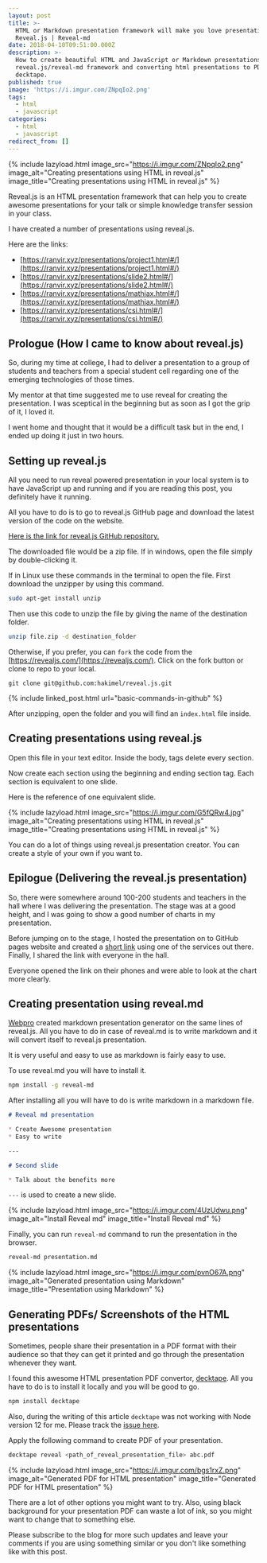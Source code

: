 ```yaml
---
layout: post
title: >-
  HTML or Markdown presentation framework will make you love presentation |
  Reveal.js | Reveal-md
date: 2018-04-10T09:51:00.000Z
description: >-
  How to create beautiful HTML and JavaScript or Markdown presentations using
  reveal.js/reveal-md framework and converting html presentations to PDFs using
  decktape.
published: true
image: 'https://i.imgur.com/ZNpqIo2.png'
tags:
  - html
  - javascript
categories:
  - html
  - javascript
redirect_from: []
---
```

{% include lazyload.html image_src="https://i.imgur.com/ZNpqIo2.png" image_alt="Creating presentations using HTML in reveal.js" image_title="Creating presentations using HTML in reveal.js" %}

Reveal.js is an HTML presentation framework that can help you to create awesome presentations for your talk or simple knowledge transfer session in your class.

I have created a number of presentations using reveal.js.

Here are the links:

* [https://ranvir.xyz/presentations/project1.html#/](https://ranvir.xyz/presentations/project1.html#/)
* [https://ranvir.xyz/presentations/slide2.html#/](https://ranvir.xyz/presentations/slide2.html#/)
* [https://ranvir.xyz/presentations/mathjax.html#/](https://ranvir.xyz/presentations/mathjax.html#/)
* [https://ranvir.xyz/presentations/csi.html#/](https://ranvir.xyz/presentations/csi.html#/)

## Prologue (How I came to know about reveal.js)

So, during my time at college, I had to deliver a presentation to a group of students and teachers from a special student cell regarding one of the emerging technologies of those times.

My mentor at that time suggested me to use reveal for creating the presentation. I was sceptical in the beginning but as soon as I got the grip of it, I loved it. 

I went home and thought that it would be a difficult task but in the end, I ended up doing it just in two hours.

## Setting up reveal.js

All you need to run reveal powered presentation in your local system is to have JavaScript up and running and if you are reading this post, you definitely have it running.

All you have to do is to go to reveal.js GitHub page and download the latest version of the code on the website.

[Here is the link for reveal.js GitHub repository.](https://github.com/hakimel/reveal.js/)

The downloaded file would be a zip file. If in windows, open the file simply by double-clicking it.

If in Linux use these commands in the terminal to open the file. First download the unzipper by using this command.

```bash
sudo apt-get install unzip
```

Then use this code to unzip the file by giving the name of the destination folder.

```bash
unzip file.zip -d destination_folder
```

Otherwise, if you prefer, you can `fork` the code from the [https://revealjs.com/](https://revealjs.com/). Click on the fork button or clone to repo to your local.

```shell
git clone git@github.com:hakimel/reveal.js.git
```

{% include linked_post.html url="basic-commands-in-github" %}

After unzipping, open the folder and you will find an `index.html` file inside.

## Creating presentations using reveal.js

Open this file in your text editor. Inside the body, tags delete every section.

Now create each section using the beginning and ending section tag. Each section is equivalent to one slide.

Here is the reference of one equivalent slide.

<script src="https://gist.github.com/singh1114/47444f83e62a50160d78791720c461c6.js"></script>

{% include lazyload.html image_src="https://i.imgur.com/G5fQRw4.jpg" image_alt="Creating presentations using HTML in reveal.js" image_title="Creating presentations using HTML in reveal.js" %}

You can do a lot of things using reveal.js presentation creator. You can create a style of your own if you want to.

## Epilogue (Delivering the reveal.js presentation)

So, there were somewhere around 100-200 students and teachers in the hall where I was delivering the presentation. The stage was at a good height, and I was going to show a good number of charts in my presentation.

Before jumping on to the stage, I hosted the presentation on to GitHub pages website and created a [short link](https://tinyurl.com/) using one of the services out there. Finally, I shared the link with everyone in the hall.

Everyone opened the link on their phones and were able to look at the chart more clearly.

## Creating presentation using reveal.md

[Webpro](https://github.com/webpro/reveal-md) created markdown presentation generator on the same lines of reveal.js. All you have to do in case of reveal.md is to write markdown and it will convert itself to reveal.js presentation.

It is very useful and easy to use as markdown is fairly easy to use.

To use reveal.md you will have to install it.

```bash
npm install -g reveal-md
```

After installing all you will have to do is write markdown in a markdown file.

```markdown
# Reveal md presentation

* Create Awesome presentation
* Easy to write

---

# Second slide

* Talk about the benefits more
```

`---` is used to create a new slide.

{% include lazyload.html image_src="https://i.imgur.com/4UzUdwu.png" image_alt="Install Reveal md" image_title="Install Reveal md" %}

Finally, you can run `reveal-md` command to run the presentation in the browser.

```bash
reveal-md presentation.md
```

{% include lazyload.html image_src="https://i.imgur.com/pvnO67A.png" image_alt="Generated presentation using Markdown" image_title="Presentation using Markdown" %}

## Generating PDFs/ Screenshots of the HTML presentations

Sometimes, people share their presentation in a PDF format with their audience so that they can get it printed and go through the presentation whenever they want.

I found this awesome HTML presentation PDF convertor, [decktape](https://github.com/astefanutti/decktape/). All you have to do is to install it locally and you will be good to go.

```bash
npm install decktape
```

Also, during the writing of this article `decktape` was not working with Node version 12 for me. Please track the [issue here](https://github.com/astefanutti/decktape/issues/201).

Apply the following command to create PDF of your presentation.

```bash
decktape reveal <path_of_reveal_presentation_file> abc.pdf
```

{% include lazyload.html image_src="https://i.imgur.com/bgs1rxZ.png" image_alt="Generated PDF for HTML presentation" image_title="Generated PDF for HTML presentation" %}

There are a lot of other options you might want to try. Also, using black background for your presentation PDF can waste a lot of ink, so you might want to change that to something else.

Please subscribe to the blog for more such updates and leave your comments if you are using something similar or you don't like something like with this post.
